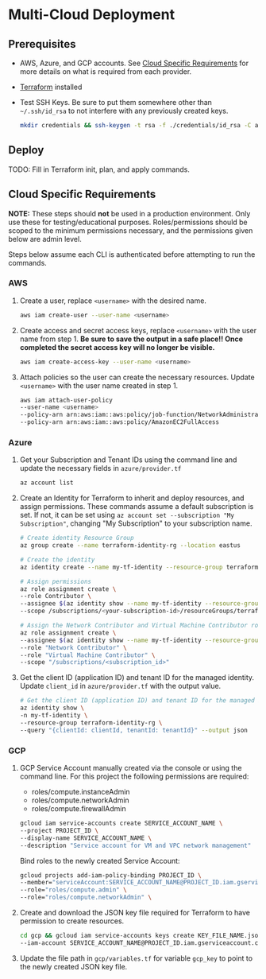 # Multi-Cloud Deployment

## Prerequisites

- AWS, Azure, and GCP accounts. See [Cloud Specific Requirements](#cloud-specific-requirements) for more details on what is required from each provider.
- [Terraform](https://developer.hashicorp.com/terraform/install) installed
- Test SSH Keys. Be sure to put them somewhere other than `~/.ssh/id_rsa` to not interfere with any previously created keys.

  ```bash
  mkdir credentials && ssh-keygen -t rsa -f ./credentials/id_rsa -C adminuser -b 2048
  ```

## Deploy

TODO: Fill in Terraform init, plan, and apply commands.

## Cloud Specific Requirements

**NOTE:** These steps should **not** be used in a production environment. Only use these for testing/educational purposes. Roles/permissions should be scoped to the minimum permissions necessary, and the permissions given below are admin level.

Steps below assume each CLI is authenticated before attempting to run the commands.

### AWS

1. Create a user, replace `<username>` with the desired name.

     ```bash
     aws iam create-user --user-name <username>
     ```

2. Create access and secret access keys, replace `<username>` with the user name from step 1. **Be sure to save the output in a safe place!! Once completed the secret access key will no longer be visible.**

     ```bash
     aws iam create-access-key --user-name <username>
     ```

3. Attach policies so the user can create the necessary resources. Update `<username>` with the user name created in step 1.

     ```bash
     aws iam attach-user-policy 
     --user-name <username> 
     --policy-arn arn:aws:iam::aws:policy/job-function/NetworkAdministrator
     --policy-arn arn:aws:iam::aws:policy/AmazonEC2FullAccess
     ```

### Azure

1. Get your Subscription and Tenant IDs using the command line and update the necessary fields in `azure/provider.tf`

     ```bash
     az account list
     ```

2. Create an Identity for Terraform to inherit and deploy resources, and assign permissions. These commands assume a default subscription is set. If not, it can be set using `az account set --subscription "My Subscription"`, changing "My Subscription" to your subscription name.

     ```bash
     # Create identity Resource Group
     az group create --name terraform-identity-rg --location eastus

     # Create the identity
     az identity create --name my-tf-identity --resource-group terraform-identity-rg

     # Assign permissions
     az role assignment create \
     --role Contributor \
     --assignee $(az identity show --name my-tf-identity --resource-group terraform-identity-rg --query principalId -o tsv) \
     --scope /subscriptions/<your-subscription-id>/resourceGroups/terraform-identity-rg

     # Assign the Network Contributor and Virtual Machine Contributor roles to the managed identity for the entire subscription
     az role assignment create \
     --assignee $(az identity show --name my-tf-identity --resource-group terraform-identity-rg --query principalId -o tsv) \
     --role "Network Contributor" \
     --role "Virtual Machine Contributor" \
     --scope "/subscriptions/<subscription_id>"
     ```

3. Get the client ID (application ID) and tenant ID for the managed identity. Update `client_id` in `azure/provider.tf` with the output value.

     ```bash
     # Get the client ID (application ID) and tenant ID for the managed identity
     az identity show \
     -n my-tf-identity \
     --resource-group terraform-identity-rg \
     --query "{clientId: clientId, tenantId: tenantId}" --output json
     ```

### GCP

1. GCP Service Account manually created via the console or using the command line. For this project the following permissions are required:

    - roles/compute.instanceAdmin
    - roles/compute.networkAdmin
    - roles/compute.firewallAdmin

    ```bash
    gcloud iam service-accounts create SERVICE_ACCOUNT_NAME \
    --project PROJECT_ID \
    --display-name SERVICE_ACCOUNT_NAME \
    --description "Service account for VM and VPC network management"
    ```

    Bind roles to the newly created Service Account:

    ```bash
    gcloud projects add-iam-policy-binding PROJECT_ID \
    --member="serviceAccount:SERVICE_ACCOUNT_NAME@PROJECT_ID.iam.gserviceaccount.com" \
    --role="roles/compute.admin" \
    --role="roles/compute.networkAdmin" \
    ```

2. Create and download the JSON key file required for Terraform to have permission to create resources.

    ```bash
    cd gcp && gcloud iam service-accounts keys create KEY_FILE_NAME.json \
    --iam-account SERVICE_ACCOUNT_NAME@PROJECT_ID.iam.gserviceaccount.com
    ```

3. Update the file path in `gcp/variables.tf` for variable `gcp_key` to point to the newly created JSON key file.
